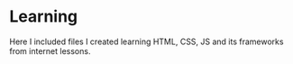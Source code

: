 # Learning
Here I included files I created learning HTML, CSS, JS and its frameworks from internet lessons.
